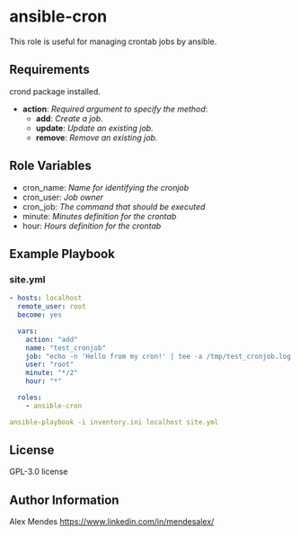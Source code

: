 ansible-cron
=========

This role is useful for managing crontab jobs by ansible.

Requirements
------------

crond package installed.

- **action**: *Required argument to specify the method*:
  - **add**: *Create a job.*
  - **update**: *Update an existing job.*
  - **remove**: *Remove an existing job.*

Role Variables
--------------

- cron_name: *Name for identifying the cronjob*
- cron_user: *Job owner*
- cron_job: *The command that should be executed*
- minute: *Minutes definition for the crontab*
- hour: *Hours definition for the crontab*

Example Playbook
----------------

### site.yml

```yaml
- hosts: localhost
  remote_user: root
  become: yes

  vars:
    action: "add"
    name: "test_cronjob"
    job: "echo -n 'Hello from my cron!' | tee -a /tmp/test_cronjob.log > /dev/null 2>&1"
    user: "root"
    minute: "*/2"
    hour: "*"

  roles:
    - ansible-cron
```

```yaml
ansible-playbook -i inventory.ini localhost site.yml
```

License
-------

 GPL-3.0 license

Author Information
------------------

Alex Mendes
https://www.linkedin.com/in/mendesalex/
